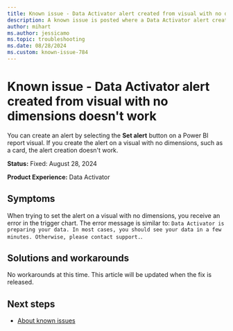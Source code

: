 ```yaml
---
title: Known issue - Data Activator alert created from visual with no dimensions doesn't work
description: A known issue is posted where a Data Activator alert created from visual with no dimensions doesn't work.
author: mihart
ms.author: jessicamo
ms.topic: troubleshooting  
ms.date: 08/28/2024
ms.custom: known-issue-784
---
```


# Known issue - Data Activator alert created from visual with no dimensions doesn't work

You can create an alert by selecting the **Set alert** button on a Power BI report visual. If you create the alert on a visual with no dimensions, such as a card, the alert creation doesn't work.

**Status:** Fixed: August 28, 2024

**Product Experience:** Data Activator

## Symptoms

When trying to set the alert on a visual with no dimensions, you receive an error in the trigger chart. The error message is similar to: `Data Activator is preparing your data. In most cases, you should see your data in a few minutes. Otherwise, please contact support.`.

## Solutions and workarounds

No workarounds at this time. This article will be updated when the fix is released.

## Next steps

- [About known issues](https://support.fabric.microsoft.com/known-issues)
